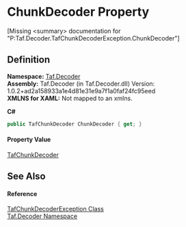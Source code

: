 # ChunkDecoder Property


\[Missing &lt;summary&gt; documentation for "P:Taf.Decoder.TafChunkDecoderException.ChunkDecoder"\]



## Definition
**Namespace:** <a href="N_Taf_Decoder.md">Taf.Decoder</a>  
**Assembly:** Taf.Decoder (in Taf.Decoder.dll) Version: 1.0.2+ad2a158933a1e4d81e31e9a7f1a0faf24fc95eed  
**XMLNS for XAML:** Not mapped to an xmlns.

**C#**
``` C#
public TafChunkDecoder ChunkDecoder { get; }
```



#### Property Value
<a href="T_Taf_Decoder_chunkdecoder_TafChunkDecoder.md">TafChunkDecoder</a>

## See Also


#### Reference
<a href="T_Taf_Decoder_TafChunkDecoderException.md">TafChunkDecoderException Class</a>  
<a href="N_Taf_Decoder.md">Taf.Decoder Namespace</a>  
